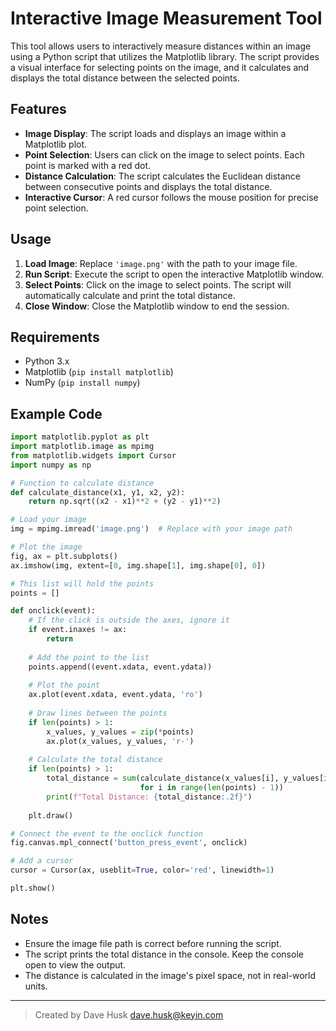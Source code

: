 # Interactive Image Measurement Tool

This tool allows users to interactively measure distances within an image using a Python script that utilizes the Matplotlib library. The script provides a visual interface for selecting points on the image, and it calculates and displays the total distance between the selected points.

## Features

- **Image Display**: The script loads and displays an image within a Matplotlib plot.
- **Point Selection**: Users can click on the image to select points. Each point is marked with a red dot.
- **Distance Calculation**: The script calculates the Euclidean distance between consecutive points and displays the total distance.
- **Interactive Cursor**: A red cursor follows the mouse position for precise point selection.

## Usage

1. **Load Image**: Replace `'image.png'` with the path to your image file.
2. **Run Script**: Execute the script to open the interactive Matplotlib window.
3. **Select Points**: Click on the image to select points. The script will automatically calculate and print the total distance.
4. **Close Window**: Close the Matplotlib window to end the session.

## Requirements

- Python 3.x
- Matplotlib (`pip install matplotlib`)
- NumPy (`pip install numpy`)

## Example Code

```python
import matplotlib.pyplot as plt
import matplotlib.image as mpimg
from matplotlib.widgets import Cursor
import numpy as np

# Function to calculate distance
def calculate_distance(x1, y1, x2, y2):
    return np.sqrt((x2 - x1)**2 + (y2 - y1)**2)

# Load your image
img = mpimg.imread('image.png')  # Replace with your image path

# Plot the image
fig, ax = plt.subplots()
ax.imshow(img, extent=[0, img.shape[1], img.shape[0], 0])

# This list will hold the points
points = []

def onclick(event):
    # If the click is outside the axes, ignore it
    if event.inaxes != ax:
        return
    
    # Add the point to the list
    points.append((event.xdata, event.ydata))
    
    # Plot the point
    ax.plot(event.xdata, event.ydata, 'ro')
    
    # Draw lines between the points
    if len(points) > 1:
        x_values, y_values = zip(*points)
        ax.plot(x_values, y_values, 'r-')
    
    # Calculate the total distance
    if len(points) > 1:
        total_distance = sum(calculate_distance(x_values[i], y_values[i], x_values[i+1], y_values[i+1])
                             for i in range(len(points) - 1))
        print(f"Total Distance: {total_distance:.2f}")
    
    plt.draw()

# Connect the event to the onclick function
fig.canvas.mpl_connect('button_press_event', onclick)

# Add a cursor
cursor = Cursor(ax, useblit=True, color='red', linewidth=1)

plt.show()
```

## Notes

- Ensure the image file path is correct before running the script.
- The script prints the total distance in the console. Keep the console open to view the output.
- The distance is calculated in the image's pixel space, not in real-world units.

___

> Created by Dave Husk <dave.husk@keyin.com>